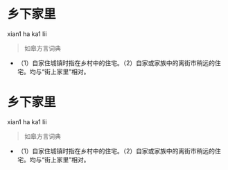 # 乡下家里
xian1 ha ka1 lii
> 如皋方言词典
- （1）自家住城镇时指在乡村中的住宅。（2）自家或家族中的离街市稍远的住宅。均与“街上家里”相对。

# 乡下家里
xian1 ha ka1 lii
> 如皋方言词典
- （1）自家住城镇时指在乡村中的住宅。（2）自家或家族中的离街市稍远的住宅。均与“街上家里”相对。
